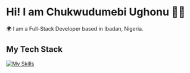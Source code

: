 # Hi! I am Chukwudumebi Ughonu :man_technologist:

:earth_africa: I am a Full-Stack Developer based in Ibadan, Nigeria.

## My Tech Stack
[![My Skills](https://skillicons.dev/icons?i=html,css,js,ts,py,react,next,tailwind,scss,vite,redux,express,nodejs,django,fastapi,mongodb,prisma,mysql,planetscale,jwt,gcp&perline=7)](https://skillicons.dev)
